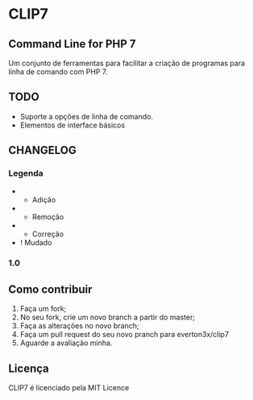 # CLIP7
## Command Line for PHP 7

Um conjunto de ferramentas para facilitar a criação de programas para linha de comando com PHP 7.

## TODO

- Suporte a opções de linha de comando.
- Elementos de interface básicos

## CHANGELOG

### Legenda
- + Adição
- - Remoção
- * Correção
- ! Mudado

### 1.0

## Como contribuir

1. Faça um fork;
2. No seu fork, crie um novo branch a partir do master;
3. Faça as alterações no novo branch;
4. Faça um pull request do seu novo pranch para everton3x/clip7
5. Aguarde a avaliação minha.

## Licença

CLIP7 é licenciado pela MIT Licence